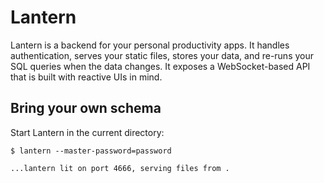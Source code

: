 # Lantern

Lantern is a backend for your personal productivity apps. It handles authentication, serves your static files, stores your data, and re-runs your SQL queries when the data changes. It exposes a WebSocket-based API that is built with reactive UIs in mind.

## Bring your own schema

Start Lantern in the current directory:

```
$ lantern --master-password=password

...lantern lit on port 4666, serving files from .
```
